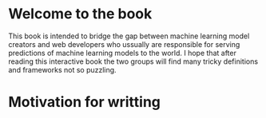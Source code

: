 # Welcome to the book

This book is intended to bridge the gap between machine learning model creators and web developers who ussually are responsible for serving predictions of machine learning models to the world. I hope that after reading this interactive book the two groups will find many tricky definitions and frameworks not so puzzling. 

# Motivation for writting 



